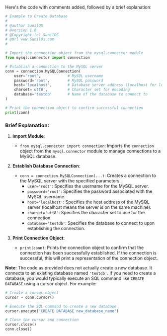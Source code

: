 Here's the code with comments added, followed by a brief explanation:

```python
# Example to Create Database
#
# @author SunilOS  
# @version 1.0
# @Copyright (c) SunilOS  
# @Url www.SunilOs.com
# 

# Import the connection object from the mysql.connector module
from mysql.connector import connection

# Establish a connection to the MySQL server
conn = connection.MySQLConnection(
    user='root',            # MySQL username
    password='root',        # MySQL password
    host='localhost',       # Database server address (localhost for local server)
    charset='utf8',         # Character set for encoding
    database='testdb'       # Name of the database to connect to
)

# Print the connection object to confirm successful connection
print(conn)
```

### Brief Explanation:

1. **Import Module**:
   - `from mysql.connector import connection`: Imports the `connection` object from the `mysql.connector` module to manage connections to a MySQL database.

2. **Establish Database Connection**:
   - `conn = connection.MySQLConnection(...)`: Creates a connection to the MySQL server with the specified parameters.
     - `user='root'`: Specifies the username for the MySQL server.
     - `password='root'`: Specifies the password associated with the MySQL username.
     - `host='localhost'`: Specifies the host address of the MySQL server (localhost means the server is on the same machine).
     - `charset='utf8'`: Specifies the character set to use for the connection.
     - `database='testdb'`: Specifies the database to connect to upon establishing the connection.

3. **Print Connection Object**:
   - `print(conn)`: Prints the connection object to confirm that the connection has been successfully established. If the connection is successful, this will print a representation of the connection object.

**Note:** The code as provided does not actually create a new database. It connects to an existing database named `'testdb'`. If you need to create a database, you would typically execute an SQL command like `CREATE DATABASE` using a cursor object. For example:

```python
# Create a cursor object
cursor = conn.cursor()

# Execute the SQL command to create a new database
cursor.execute("CREATE DATABASE new_database_name")

# Close the cursor and connection
cursor.close()
conn.close()
```
